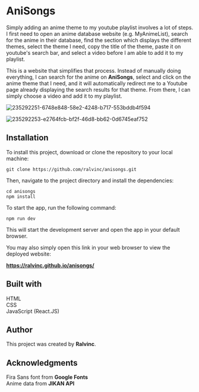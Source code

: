 # AniSongs

Simply adding an anime theme to my youtube playlist involves a lot of steps. I first need to open an anime database website (e.g. MyAnimeList), search for the anime in their database, find the section which displays the different themes, select the theme I need, copy the title of the theme, paste it on youtube's search bar, and select a video before I am able to add it to my playlist. 

This is a website that simplifies that process. Instead of manually doing everything, I can search for the anime on **AniSongs**, select and click on the anime theme that I need, and it will automatically redirect me to a Youtube page already displaying the search results for that theme. From there, I can simply choose a video and add it to my playlist.

![235292251-6748e848-58e2-4248-b717-553bddb4f594](https://user-images.githubusercontent.com/126153932/235480751-48d020a9-baca-4687-8dec-3107d8e4e545.png)

![235292253-e2764fcb-bf2f-46d8-bb62-0d6745eaf752](https://user-images.githubusercontent.com/126153932/235480761-403e58b6-5938-4cce-8a85-053e09a83829.png)

## Installation

To install this project, download or clone the repository to your local machine: 

    git clone https://github.com/ralvinc/anisongs.git

Then, navigate to the project directory and install the dependencies:

    cd anisongs
    npm install

To start the app, run the following command:

    npm run dev

This will start the development server and open the app in your default browser.

You may also simply open this link in your web browser to view the deployed website:

**https://ralvinc.github.io/anisongs/**

## Built with

HTML \
CSS \
JavaScript (React.JS)

## Author
This project was created by **Ralvinc**.

## Acknowledgments
Fira Sans font from **Google Fonts** \
Anime data from **JIKAN API**
